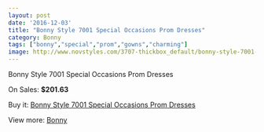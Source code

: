 ```yaml
---
layout: post
date: '2016-12-03'
title: "Bonny Style 7001 Special Occasions Prom Dresses"
category: Bonny
tags: ["bonny","special","prom","gowns","charming"]
image: http://www.novstyles.com/3707-thickbox_default/bonny-style-7001-special-occasions-prom-dresses.jpg
---
```

Bonny Style 7001 Special Occasions Prom Dresses

On Sales: **$201.63**
<a href="https://www.novstyles.com/en/bonny/2227-bonny-style-7001-special-occasions-prom-dresses.html"><amp-img layout="responsive" width="600" height="600" src="//www.novstyles.com/3707-thickbox_default/bonny-style-7001-special-occasions-prom-dresses.jpg" alt="Bonny Style 7001 Special Occasions Prom Dresses 0" /></a>

Buy it: [Bonny Style 7001 Special Occasions Prom Dresses](https://www.novstyles.com/en/bonny/2227-bonny-style-7001-special-occasions-prom-dresses.html "Bonny Style 7001 Special Occasions Prom Dresses")

View more: [Bonny](https://www.novstyles.com/en/11-bonny "Bonny")